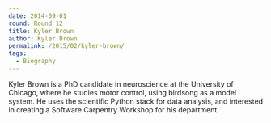 ```yaml
---
date: 2014-09-01
round: Round 12
title: Kyler Brown
author: Kyler Brown
permalink: /2015/02/kyler-brown/
tags:
  - Biography
---
```

Kyler Brown is a PhD candidate in neuroscience at the University of Chicago,
where he studies motor control, using birdsong as a model system. 
He uses the scientific Python stack for data analysis, and interested in creating a 
Software Carpentry Workshop for his department.
